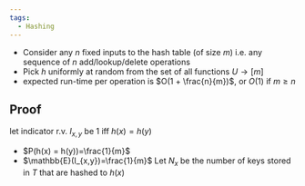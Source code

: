 ```yaml
---
tags:
  - Hashing
---
```

- Consider any $n$ fixed inputs to the hash table (of size $m$) i.e. any sequence of $n$ add/lookup/delete operations
- Pick $h$ uniformly at random from the set of all functions $U \to [m]$ 
- expected run-time per operation is $O(1 + \frac{n}{m})$, or $O(1)$ if $m \geq n$
## Proof
let indicator r.v. $I_{x,y}$ be $1$ iff $h(x) = h(y)$ 
- $P(h(x) = h(y))=\frac{1}{m}$
- $\mathbb{E}(I_{x,y})=\frac{1}{m}$
Let $N_{x}$ be the number of keys stored in $T$ that are hashed to $h(x)$


